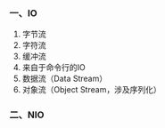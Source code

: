 ### 一、IO

1. 字节流
2. 字符流
3. 缓冲流
4. 来自于命令行的IO
5. 数据流（Data Stream）
6. 对象流（Object Stream，涉及序列化）

### 二、NIO

